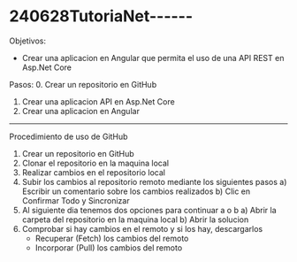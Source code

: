 # 240628TutoriaNet------

Objetivos:
- Crear una aplicacion en Angular que permita el uso de una API REST en Asp.Net Core

Pasos:
0. Crear un repositorio en GitHub
1. Crear una aplicacion API en Asp.Net Core
2. Crear una aplicacion en Angular
-----------------------------------------------------------------

Procedimiento de uso de GitHub
1. Crear un repositorio en GitHub
2. Clonar el repositorio en la maquina local
3. Realizar cambios en el repositorio local
4. Subir los cambios al repositorio remoto mediante los siguientes pasos
    a) Escribir un comentario sobre los cambios realizados
    b) Clic en Confirmar Todo y Sincronizar
5. Al siguiente dia tenemos dos opciones para continuar a o b
    a) Abrir la carpeta del repositorio en la maquina local
    b) Abrir la solucion
6. Comprobar si hay cambios en el remoto y si los hay, descargarlos
    - Recuperar (Fetch) los cambios del remoto
    - Incorporar (Pull) los cambios del remoto
